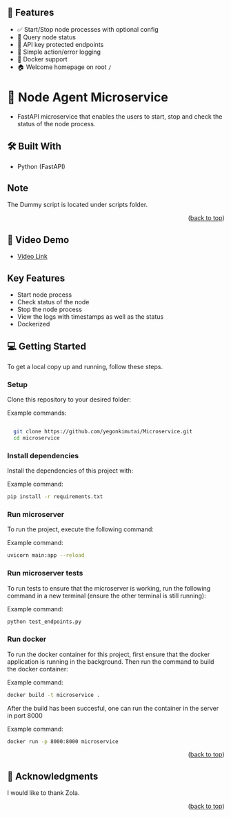 <a name="readme-top"></a>

<!-- TABLE OF CONTENTS -->

## 🚀 Features

- ✅ Start/Stop node processes with optional config
- 📡 Query node status
- 🔐 API key protected endpoints
- 📝 Simple action/error logging
- 🐳 Docker support
- 🏠 Welcome homepage on root `/`

<!-- PROJECT DESCRIPTION -->

# 📖 Node Agent Microservice <a name="about-project"></a>

- FastAPI microservice that enables the users to start, stop and check the status of the node process.

## 🛠 Built With <a name="built-with"></a>

- Python (FastAPI)

## Note
The Dummy script is located under scripts folder.

<p align="right">(<a href="#readme-top">back to top</a>)</p>

## 🚀 Video Demo <a name="live-demo"></a>

- [Video Link](https://www.loom.com/share/d141717491c641a99819a6b833429511?sid=21913a1f-3f89-4de6-a1b6-4797da6927bb)

## Key Features

- Start node process
- Check status of the node
- Stop the node process
- View the logs with timestamps as well as the status
- Dockerized

<!-- GETTING STARTED -->

## 💻 Getting Started <a name="getting-started"></a>

To get a local copy up and running, follow these steps.

### Setup

Clone this repository to your desired folder:

Example commands:

```sh

  git clone https://github.com/yegonkimutai/Microservice.git
  cd microservice


```

### Install dependencies

Install the dependencies of this project with:

Example command:

```sh
pip install -r requirements.txt
```

### Run microserver

To run the project, execute the following command:

Example command:

```sh
uvicorn main:app --reload
```

### Run microserver tests

To run tests to ensure that the microserver is working, run the following command in a new terminal (ensure the other terminal is still running):

Example command:

```sh
python test_endpoints.py
```

### Run docker

To run the docker container for this project, first ensure that the docker application is running in the background. Then run the command to build the docker container:

Example command:

```sh
docker build -t microservice .
```

After the build has been succesful, one can run the container in the server in port 8000

Example command:

```sh
docker run -p 8000:8000 microservice
```

<p align="right">(<a href="#readme-top">back to top</a>)</p>

<!-- ACKNOWLEDGEMENTS -->

## 🙏 Acknowledgments <a name="acknowledgements"></a>

I would like to thank Zola.

<p align="right">(<a href="#readme-top">back to top</a>)</p>
